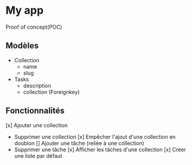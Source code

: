 # My app

Proof of concept(POC)

## Modèles


- Collection
    - name
    - slug
- Tasks
    - description
    - collection (Foreignkey)

## Fonctionnalités
[x] Ajouter une collection
- Supprimer une collection
[x] Empêcher l'ajout d'une collection en doublon 
[] Ajouter une tâche (reliée à une collection) 
- Supprimer une tâche 
[x] Afficher les tâches d'une collection 
[x] Créer une liste par défaut

